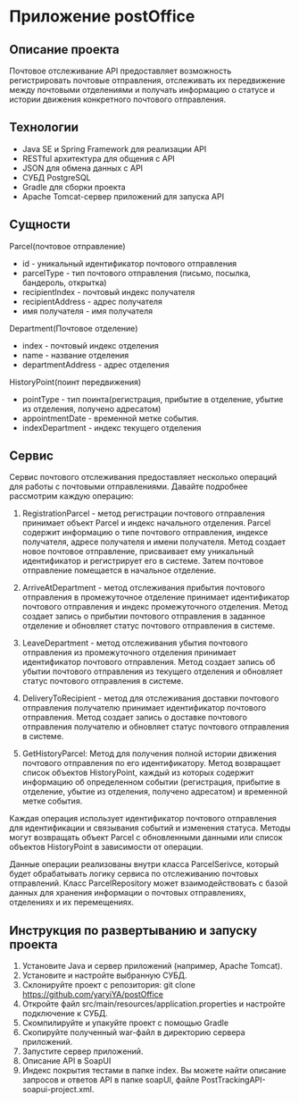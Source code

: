 # Приложение postOffice
## Описание проекта

Почтовое отслеживание API предоставляет возможность регистрировать почтовые отправления, отслеживать их передвижение между почтовыми отделениями и получать информацию о статусе и истории движения конкретного почтового отправления.

## Технологии
- Java SE и Spring Framework для реализации API
- RESTful архитектура для общения с API
- JSON  для обмена данных с API
- СУБД PostgreSQL
- Gradle для сборки проекта
- Apache Tomcat-сервер приложений для запуска API

## Сущности
Parcel(почтовое отправление)
- id - уникальный идентификатор почтового отправления
- parcelType - тип почтового отправления (письмо, посылка, бандероль, открытка)
- recipientIndex - почтовый индекс получателя
- recipientAddress - адрес получателя
- имя получателя - имя получателя

Department(Почтовое отделение)
- index - почтовый индекс отделения
- name - название отделения
- departmentAddress - адрес отделения

HistoryPoint(поинт передвижения)
- pointType - тип поинта(регистрация, прибытие в отделение, убытие из отделения, получено адресатом)
- appointmentDate - временной метке события.
- indexDepartment - индекс текущего отделения

## Сервис

Сервис почтового отслеживания предоставляет несколько операций для работы с почтовыми отправлениями. Давайте подробнее рассмотрим каждую операцию:

1. RegistrationParcel - метод регистрации почтового отправления принимает объект Parcel и индекс начального отделения. Parcel содержит информацию о типе почтового отправления, индексе получателя, адресе получателя и имени получателя. Метод создает новое почтовое отправление, присваивает ему уникальный идентификатор и регистрирует его в системе. Затем почтовое отправление помещается в начальное отделение.

2. ArriveAtDepartment - метод отслеживания прибытия почтового отправления в промежуточное отделение принимает идентификатор почтового отправления и индекс промежуточного отделения. Метод создает запись о прибытии почтового отправления в заданное отделение и обновляет статус почтового отправления в системе.

3. LeaveDepartment - метод отслеживания убытия почтового отправления из промежуточного отделения принимает идентификатор почтового отправления. Метод создает запись об убытии почтового отправления из текущего отделения и обновляет статус почтового отправления в системе.

4. DeliveryToRecipient - метод для отслеживания доставки почтового отправления получателю принимает идентификатор почтового отправления. Метод создает запись о доставке почтового отправления получателю и обновляет статус почтового отправления в системе.

5. GetHistoryParcel: Метод для получения полной истории движения почтового отправления по его идентификатору. Метод возвращает список объектов HistoryPoint, каждый из которых содержит информацию об определенном событии (регистрация, прибытие в отделение, убытие из отделения, получено адресатом) и временной метке события.

Каждая операция использует идентификатор почтового отправления для идентификации и связывания событий и изменения статуса. Методы могут возвращать объект Parcel с обновленными данными или список объектов HistoryPoint в зависимости от операции.

Данные операции реализованы внутри класса ParcelSerivce, который будет обрабатывать логику сервиса по отслеживанию почтовых отправлений. Класс ParcelRepository может взаимодействовать с базой данных для хранения информации о почтовых отправлениях, отделениях и их перемещениях.

## Инструкция по развертыванию и запуску проекта

1. Установите Java и сервер приложений (например, Apache Tomcat).
2. Установите и настройте выбранную СУБД.
3. Склонируйте проект с репозитория: git clone https://github.com/yaryiYA/postOffice
5. Откройте файл src/main/resources/application.properties и настройте подключение к СУБД.
4. Скомпилируйте и упакуйте проект с помощью Gradle
6. Скопируйте полученный war-файл в директорию сервера приложений.
7. Запустите сервер приложений.
8. Описание API в SoapUI
9. Индекс покрытия тестами в папке index.
Вы можете найти описание запросов и ответов API в папке soapUI, файле PostTrackingAPI-soapui-project.xml.

